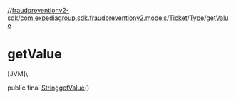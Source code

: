 //[fraudpreventionv2-sdk](../../../../index.md)/[com.expediagroup.sdk.fraudpreventionv2.models](../../index.md)/[Ticket](../index.md)/[Type](index.md)/[getValue](get-value.md)

# getValue

[JVM]\

public final [String](https://docs.oracle.com/javase/8/docs/api/java/lang/String.html)[getValue](get-value.md)()
